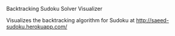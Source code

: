 Backtracking Sudoku Solver Visualizer

Visualizes the backtracking algorithm for Sudoku at http://saeed-sudoku.herokuapp.com/